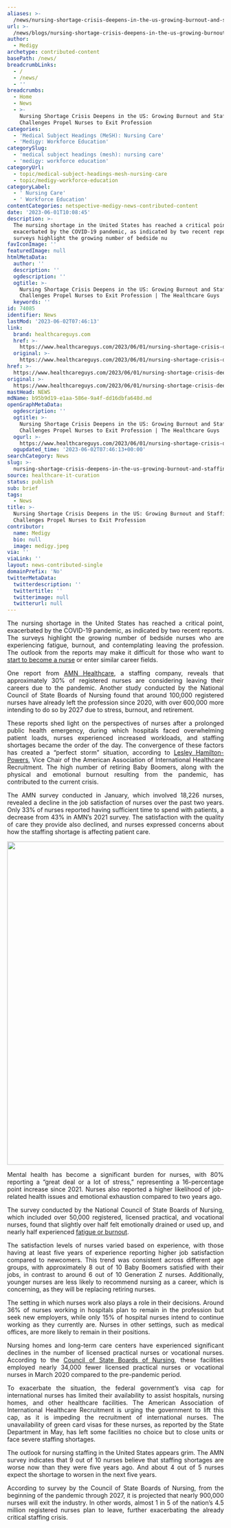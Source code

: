 ```yaml
---
aliases: >-
  /news/nursing-shortage-crisis-deepens-in-the-us-growing-burnout-and-staffing-challenges-propel-nurses-to-exit-profession
url: >-
  /news/blogs/nursing-shortage-crisis-deepens-in-the-us-growing-burnout-and-staffing-challenges-propel-nurses-to-exit-profession
author:
  - Medigy
archetype: contributed-content
basePath: /news/
breadcrumbLinks:
  - /
  - /news/
  - ''
breadcrumbs:
  - Home
  - News
  - >-
    Nursing Shortage Crisis Deepens in the US: Growing Burnout and Staffing
    Challenges Propel Nurses to Exit Profession
categories:
  - 'Medical Subject Headings (MeSH): Nursing Care'
  - 'Medigy: Workforce Education'
categorySlug:
  - 'medical subject headings (mesh): nursing care'
  - 'medigy: workforce education'
categoryUrl:
  - topic/medical-subject-headings-mesh-nursing-care
  - topic/medigy-workforce-education
categoryLabel:
  - ' Nursing Care'
  - ' Workforce Education'
contentCategories: netspective-medigy-news-contributed-content
date: '2023-06-01T10:08:45'
description: >-
  The nursing shortage in the United States has reached a critical point,
  exacerbated by the COVID-19 pandemic, as indicated by two recent reports. The
  surveys highlight the growing number of bedside nu
favIconImage: ''
featuredImage: null
htmlMetaData:
  author: ''
  description: ''
  ogdescription: ''
  ogtitle: >-
    Nursing Shortage Crisis Deepens in the US: Growing Burnout and Staffing
    Challenges Propel Nurses to Exit Profession | The Healthcare Guys
  keywords: ''
id: 74085
identifier: News
lastMod: '2023-06-02T07:46:13'
link:
  brand: healthcareguys.com
  href: >-
    https://www.healthcareguys.com/2023/06/01/nursing-shortage-crisis-deepens-in-the-us-growing-burnout-and-staffing-challenges-propel-nurses-to-exit-profession/
  original: >-
    https://www.healthcareguys.com/2023/06/01/nursing-shortage-crisis-deepens-in-the-us-growing-burnout-and-staffing-challenges-propel-nurses-to-exit-profession/
href: >-
  https://www.healthcareguys.com/2023/06/01/nursing-shortage-crisis-deepens-in-the-us-growing-burnout-and-staffing-challenges-propel-nurses-to-exit-profession/
original: >-
  https://www.healthcareguys.com/2023/06/01/nursing-shortage-crisis-deepens-in-the-us-growing-burnout-and-staffing-challenges-propel-nurses-to-exit-profession/
mastHead: NEWS
mdName: b95b9d19-e1aa-586e-9a4f-dd16dbfa648d.md
openGraphMetaData:
  ogdescription: ''
  ogtitle: >-
    Nursing Shortage Crisis Deepens in the US: Growing Burnout and Staffing
    Challenges Propel Nurses to Exit Profession | The Healthcare Guys
  ogurl: >-
    https://www.healthcareguys.com/2023/06/01/nursing-shortage-crisis-deepens-in-the-us-growing-burnout-and-staffing-challenges-propel-nurses-to-exit-profession/
  ogupdated_time: '2023-06-02T07:46:13+00:00'
searchCategory: News
slug: >-
  nursing-shortage-crisis-deepens-in-the-us-growing-burnout-and-staffing-challenges-propel-nurses-to-exit-profession
source: healthcare-it-curation
status: publish
sub: brief
tags:
  - News
title: >-
  Nursing Shortage Crisis Deepens in the US: Growing Burnout and Staffing
  Challenges Propel Nurses to Exit Profession
contributor:
  name: Medigy
  bio: null
  image: medigy.jpeg
via: ''
viaLink: ''
layout: news-contributed-single
domainPrefix: 'No'
twitterMetaData:
  twitterdescription: ''
  twittertitle: ''
  twitterimage: null
  twitterurl: null
---
```

<p style="text-align: justify;"><span style="font-weight: 400;">The nursing shortage in the United States has reached a critical point, exacerbated by the COVID-19 pandemic, as indicated by two recent reports. The surveys highlight the growing number of bedside nurses who are experiencing fatigue, burnout, and contemplating leaving the profession. The outlook from the reports may make it difficult for those who want to </span><a href="https://studyonline.sjcme.edu/blog/should-i-become-nurse" target="_blank" rel="noopener"><span style="font-weight: 400;">start to become a nurse</span></a><span style="font-weight: 400;"> or enter similar career fields.</span></p>
<p style="text-align: justify;"><span style="font-weight: 400;">One report from </span><a href="https://www.amnhealthcare.com/siteassets/amn-insights/surveys/amn-rnsurvey-2023-final.pdf" target="_blank" rel="noopener"><span style="font-weight: 400;">AMN Healthcare</span></a><span style="font-weight: 400;">, a staffing company, reveals that approximately 30% of registered nurses are considering leaving their careers due to the pandemic. Another study conducted by the National Council of State Boards of Nursing found that around 100,000 registered nurses have already left the profession since 2020, with over 600,000 more intending to do so by 2027 due to stress, burnout, and retirement.</span></p>
<p style="text-align: justify;"><span style="font-weight: 400;">These reports shed light on the perspectives of nurses after a prolonged public health emergency, during which hospitals faced overwhelming patient loads, nurses experienced increased workloads, and staffing shortages became the order of the day. The convergence of these factors has created a &#8220;perfect storm&#8221; situation, according to </span><a href="https://www.aaihr.org/aaihr-in-usa-today-us-faces-perfect-storm-nurse-staffing-crisis/" target="_blank" rel="noopener"><span style="font-weight: 400;">Lesley Hamilton-Powers</span></a><span style="font-weight: 400;">, Vice Chair of the American Association of International Healthcare Recruitment. The high number of retiring Baby Boomers, along with the physical and emotional burnout resulting from the pandemic, has contributed to the current crisis.</span></p>
<p style="text-align: justify;"><span style="font-weight: 400;">The AMN survey conducted in January, which involved 18,226 nurses, revealed a decline in the job satisfaction of nurses over the past two years. Only 33% of nurses reported having sufficient time to spend with patients, a decrease from 43% in AMN&#8217;s 2021 survey. The satisfaction with the quality of care they provide also declined, and nurses expressed concerns about how the staffing shortage is affecting patient care.</span></p>
<img loading="lazy" class="aligncenter wp-image-74086 size-full" src="https://www.healthcareguys.com/wp-content/uploads/2023/06/nursing.jpeg" alt="" width="1125" height="750" srcset="https://www.healthcareguys.com/wp-content/uploads/2023/06/nursing.jpeg 1125w, https://www.healthcareguys.com/wp-content/uploads/2023/06/nursing-1024x683.jpeg 1024w, https://www.healthcareguys.com/wp-content/uploads/2023/06/nursing-768x512.jpeg 768w" sizes="(max-width: 1125px) 100vw, 1125px" />
<p style="text-align: justify;"><span style="font-weight: 400;">Mental health has become a significant burden for nurses, with 80% reporting a &#8220;great deal or a lot of stress,&#8221; representing a 16-percentage point increase since 2021. Nurses also reported a higher likelihood of job-related health issues and emotional exhaustion compared to two years ago.</span></p>
<p style="text-align: justify;"><span style="font-weight: 400;">The survey conducted by the National Council of State Boards of Nursing, which included over 50,000 registered, licensed practical, and vocational nurses, found that slightly over half felt emotionally drained or used up, and nearly half experienced </span><a href="https://www.medigy.com/event/2023/02/21/go-reduce-nurse-burnout-and-turnover-using-technology-to-build-a-local-per-diem-pool/" target="_blank" rel="noopener"><span style="font-weight: 400;">fatigue or burnout</span></a><span style="font-weight: 400;">.</span></p>
<p style="text-align: justify;"><span style="font-weight: 400;">The satisfaction levels of nurses varied based on experience, with those having at least five years of experience reporting higher job satisfaction compared to newcomers. This trend was consistent across different age groups, with approximately 8 out of 10 Baby Boomers satisfied with their jobs, in contrast to around 6 out of 10 Generation Z nurses. Additionally, younger nurses are less likely to recommend nursing as a career, which is concerning, as they will be replacing retiring nurses.</span></p>
<p style="text-align: justify;"><span style="font-weight: 400;">The setting in which nurses work also plays a role in their decisions. Around 36% of nurses working in hospitals plan to remain in the profession but seek new employers, while only 15% of hospital nurses intend to continue working as they currently are. Nurses in other settings, such as medical offices, are more likely to remain in their positions.</span></p>
<p style="text-align: justify;"><span style="font-weight: 400;">Nursing homes and long-term care centers have experienced significant declines in the number of licensed practical nurses or vocational nurses. According to the </span><a href="https://www.aaihr.org/aaihr-in-usa-today-us-faces-perfect-storm-nurse-staffing-crisis/" target="_blank" rel="noopener"><span style="font-weight: 400;">Council of State Boards of Nursing</span></a><span style="font-weight: 400;">, these facilities employed nearly 34,000 fewer licensed practical nurses or vocational nurses in March 2020 compared to the pre-pandemic period.</span></p>
<p style="text-align: justify;"><span style="font-weight: 400;">To exacerbate the situation, the federal government&#8217;s visa cap for international nurses has limited their availability to assist hospitals, nursing homes, and other healthcare facilities. The American Association of International Healthcare Recruitment is urging the government to lift this cap, as it is impeding the recruitment of international nurses. The unavailability of green card visas for these nurses, as reported by the State Department in May, has left some facilities no choice but to close units or face severe staffing shortages.</span></p>
<p style="text-align: justify;"><span style="font-weight: 400;">The outlook for nursing staffing in the United States appears grim. The AMN survey indicates that 9 out of 10 nurses believe that staffing shortages are worse now than they were five years ago. And about 4 out of 5 nurses expect the shortage to worsen in the next five years.</span></p>
<p style="text-align: justify;"><span style="font-weight: 400;">According to survey by the Council of State Boards of Nursing, from the beginning of the pandemic through 2027, it is projected that nearly 900,000 nurses will exit the industry. In other words, almost 1 in 5 of the nation&#8217;s 4.5 million registered nurses plan to leave, further exacerbating the already critical staffing crisis.</span></p>
